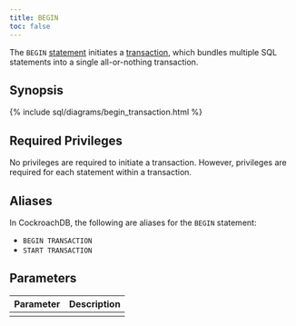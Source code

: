 ```yaml
---
title: BEGIN
toc: false
---
```


The `BEGIN` [statement](sql-statements.html) initiates a [transaction](transactions.html), which bundles multiple SQL statements into a single all-or-nothing transaction. 

<div id="toc"></div>

## Synopsis

{% include sql/diagrams/begin_transaction.html %}

## Required Privileges

No privileges are required to initiate a transaction. However, privileges are required for each statement within a transaction.

## Aliases

In CockroachDB, the following are aliases for the `BEGIN` statement:

- `BEGIN TRANSACTION` 
- `START TRANSACTION` 

## Parameters

| Parameter | Description |
|-----------|-------------|
|  |  |
